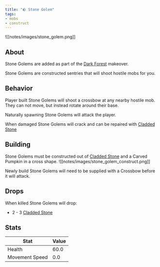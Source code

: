 ```yaml
---
title: "🪨 Stone Golem"
tags:
- mobs
- construct
---
```


![[notes/images/stone_golem.png]]
## About

Stone Golems are added as part of the [Dark Forest](notes/makeover/dark_forest) makeover.   

Stone Golems are constructed sentries that will shoot hostile mobs for you.

## Behavior
Player built Stone Golems will shoot a crossbow at any nearby hostile mob.  They can not move, but instead rotate around their base.  

Naturally spawning Stone Golems will attack the player.

When damaged Stone Golems will crack and can be repaired with [Cladded Stone](notes/block/cladded_stone)

## Building
Stone Golems must be constructed out of [Cladded Stone](notes/block/cladded_stone) and a Carved Pumpkin in a cross shape.
![[notes/images/stone_golem_construct.png]]

Newly build Stone Golems will need to be supplied with a Crossbow before it will attack.

## Drops
When killed Stone Golems will drop:
- 2 - 3 [Cladded Stone](notes/block/cladded_stone)

## Stats
| Stat | Value |
| ---- | ------ |
| Health | 60.0 |
| Movement Speed | 0.0 | 

